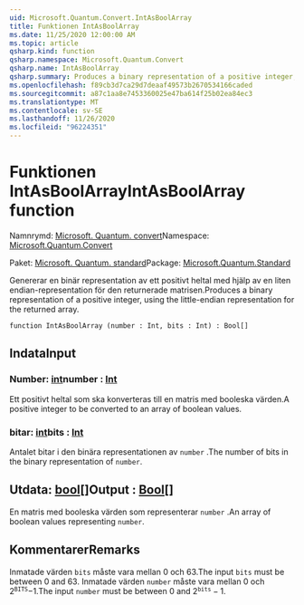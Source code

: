 ```yaml
---
uid: Microsoft.Quantum.Convert.IntAsBoolArray
title: Funktionen IntAsBoolArray
ms.date: 11/25/2020 12:00:00 AM
ms.topic: article
qsharp.kind: function
qsharp.namespace: Microsoft.Quantum.Convert
qsharp.name: IntAsBoolArray
qsharp.summary: Produces a binary representation of a positive integer, using the little-endian representation for the returned array.
ms.openlocfilehash: f89cb3d7ca29d7deaaf49573b2670534166caded
ms.sourcegitcommit: a87c1aa8e7453360025e47ba614f25b02ea84ec3
ms.translationtype: MT
ms.contentlocale: sv-SE
ms.lasthandoff: 11/26/2020
ms.locfileid: "96224351"
---
```

# <a name="intasboolarray-function"></a><span data-ttu-id="a57f3-102">Funktionen IntAsBoolArray</span><span class="sxs-lookup"><span data-stu-id="a57f3-102">IntAsBoolArray function</span></span>

<span data-ttu-id="a57f3-103">Namnrymd: [Microsoft. Quantum. convert](xref:Microsoft.Quantum.Convert)</span><span class="sxs-lookup"><span data-stu-id="a57f3-103">Namespace: [Microsoft.Quantum.Convert](xref:Microsoft.Quantum.Convert)</span></span>

<span data-ttu-id="a57f3-104">Paket: [Microsoft. Quantum. standard](https://nuget.org/packages/Microsoft.Quantum.Standard)</span><span class="sxs-lookup"><span data-stu-id="a57f3-104">Package: [Microsoft.Quantum.Standard](https://nuget.org/packages/Microsoft.Quantum.Standard)</span></span>


<span data-ttu-id="a57f3-105">Genererar en binär representation av ett positivt heltal med hjälp av en liten endian-representation för den returnerade matrisen.</span><span class="sxs-lookup"><span data-stu-id="a57f3-105">Produces a binary representation of a positive integer, using the little-endian representation for the returned array.</span></span>

```qsharp
function IntAsBoolArray (number : Int, bits : Int) : Bool[]
```


## <a name="input"></a><span data-ttu-id="a57f3-106">Indata</span><span class="sxs-lookup"><span data-stu-id="a57f3-106">Input</span></span>

### <a name="number--int"></a><span data-ttu-id="a57f3-107">Number: [int](xref:microsoft.quantum.lang-ref.int)</span><span class="sxs-lookup"><span data-stu-id="a57f3-107">number : [Int](xref:microsoft.quantum.lang-ref.int)</span></span>

<span data-ttu-id="a57f3-108">Ett positivt heltal som ska konverteras till en matris med booleska värden.</span><span class="sxs-lookup"><span data-stu-id="a57f3-108">A positive integer to be converted to an array of boolean values.</span></span>


### <a name="bits--int"></a><span data-ttu-id="a57f3-109">bitar: [int](xref:microsoft.quantum.lang-ref.int)</span><span class="sxs-lookup"><span data-stu-id="a57f3-109">bits : [Int](xref:microsoft.quantum.lang-ref.int)</span></span>

<span data-ttu-id="a57f3-110">Antalet bitar i den binära representationen av `number` .</span><span class="sxs-lookup"><span data-stu-id="a57f3-110">The number of bits in the binary representation of `number`.</span></span>



## <a name="output--bool"></a><span data-ttu-id="a57f3-111">Utdata: [bool](xref:microsoft.quantum.lang-ref.bool)[]</span><span class="sxs-lookup"><span data-stu-id="a57f3-111">Output : [Bool](xref:microsoft.quantum.lang-ref.bool)[]</span></span>

<span data-ttu-id="a57f3-112">En matris med booleska värden som representerar `number` .</span><span class="sxs-lookup"><span data-stu-id="a57f3-112">An array of boolean values representing `number`.</span></span>

## <a name="remarks"></a><span data-ttu-id="a57f3-113">Kommentarer</span><span class="sxs-lookup"><span data-stu-id="a57f3-113">Remarks</span></span>

<span data-ttu-id="a57f3-114">Inmatade värden `bits` måste vara mellan 0 och 63.</span><span class="sxs-lookup"><span data-stu-id="a57f3-114">The input `bits` must be between 0 and 63.</span></span>
<span data-ttu-id="a57f3-115">Inmatade värden `number` måste vara mellan 0 och $2 ^ {\texttt{BITS}}-$1.</span><span class="sxs-lookup"><span data-stu-id="a57f3-115">The input `number` must be between 0 and $2^{\texttt{bits}} - 1$.</span></span>